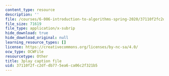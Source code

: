 ```yaml
---
content_type: resource
description: ''
file: /courses/6-006-introduction-to-algorithms-spring-2020/37110f2fc2dfdb775ea6ca06c2f321b5_Nu8YGneFCWE.srt
file_size: 71619
file_type: application/x-subrip
hide_download: true
hide_download_original: null
learning_resource_types: []
license: https://creativecommons.org/licenses/by-nc-sa/4.0/
ocw_type: OCWFile
resourcetype: Other
title: 3play caption file
uid: 37110f2f-c2df-db77-5ea6-ca06c2f321b5
---
```

